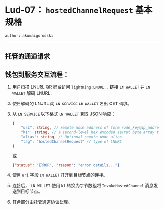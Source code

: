 Lud-07： `hostedChannelRequest` 基本规格
=========================================

 `author: akumaigorodski`

---

## 托管的通道请求

## 钱包到服务交互流程：

1. 用户扫描 LNURL QR 码或访问 `lightning:LNURL..` 链接 `LN WALLET` 并 `LN WALLET` 解码 LNURL.
2. 使用解码的 LNURL 向 `LN SERVICE` `LN WALLET` 发出 GET 请求。
3. 从 `LN SERVICE` 以下格式 `LN WALLET` 获取 JSON 响应：


    ```Typescript
    {
        "uri": string, // Remote node address of form node_key@ip_address:port_number
        "k1": string, // a second-level hex encoded secret byte array to be used by wallet in `InvokeHostedChannel` message, may be random if Host has no use for it
        "alias": string, // Optional remote node alias
        "tag": "hostedChannelRequest" // type of LNURL
    }
    ```
    或


    ```JSON
    {"status": "ERROR", "reason": "error details..."}
    ```
4. 使用 `uri` 字段 `LN WALLET` 打开到目标节点的连接。
5. 连接后， `LN WALLET` 使用 `k1` 转换为字节数组将 `InvokeHostedChannel` 消息发送到目标节点。
6. 其余部分由托管通道协议处理。
